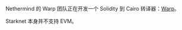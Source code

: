 Nethermind 的 Warp 团队正在开发一个 Solidity 到 Cairo 转译器：[Warp](https://github.com/NethermindEth/warp)。

Starknet 本身并不支持 EVM。